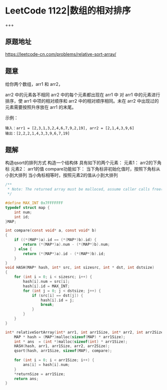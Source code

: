 # LeetCode 1122|数组的相对排序

+++

## 原题地址

<https://leetcode-cn.com/problems/relative-sort-array/>



## 题意

给你两个数组，arr1 和 arr2，

arr2 中的元素各不相同
arr2 中的每个元素都出现在 arr1 中
对 arr1 中的元素进行排序，使 arr1 中项的相对顺序和 arr2 中的相对顺序相同。未在 arr2 中出现过的元素需要按照升序放在 arr1 的末尾。

 

示例：

~~~
输入：arr1 = [2,3,1,3,2,4,6,7,9,2,19], arr2 = [2,1,4,3,9,6]
输出：[2,2,2,1,4,3,3,9,6,7,19]
~~~



## 题解

构造qsort的排列方式
构造一个结构体
具有如下的两个元素：
元素1： arr2的下角标
元素2： arr1的值
compare功能如下：
当下角标非初始化值时，按照下角标从小到大排列
当小角标相等时，按照元素2的值从小到大排列

~~~c
/**
 * Note: The returned array must be malloced, assume caller calls free().
 */

#define MAX_INT 0x7FFFFFFF
typedef struct map {
    int num;
    int id;
}MAP;

int compare(const void* a, const void* b)
{
    if ((*(MAP*)a).id == (*(MAP*)b).id) {
        return (*(MAP*)a).num - (*(MAP*)b).num;
    } else {
        return (*(MAP*)a).id - (*(MAP*)b).id;
    }
}
void HASH(MAP* hash, int* src, int sizesrc, int * dst, int dstsize)
{
    for (int i = 0; i < sizesrc; i++) {
        hash[i].num = src[i];
        hash[i].id = MAX_INT;
        for (int j = 0; j < dstsize; j++) {
            if (src[i] == dst[j]) {
                hash[i].id = j;
                break;                
            }
        }        
    }
}

int* relativeSortArray(int* arr1, int arr1Size, int* arr2, int arr2Size, int* returnSize) {
    MAP * hash = (MAP*)malloc(sizeof(MAP) * arr1Size);
    int * ans  = (int *)malloc(sizeof(int) * arr1Size);
    HASH(hash, arr1, arr1Size, arr2, arr2Size);
    qsort(hash, arr1Size, sizeof(MAP), compare);
    
    for (int i = 0; i < arr1Size; i++) {
        ans[i] = hash[i].num;
    }
    *returnSize = arr1Size;
    return ans;
}
~~~


